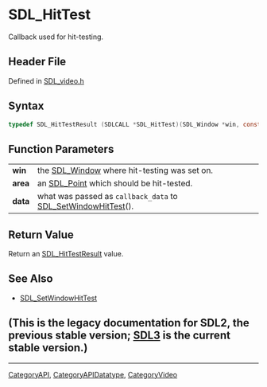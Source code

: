 # SDL_HitTest

Callback used for hit-testing.

## Header File

Defined in [SDL_video.h](https://github.com/libsdl-org/SDL/blob/SDL2/include/SDL_video.h)

## Syntax

```c
typedef SDL_HitTestResult (SDLCALL *SDL_HitTest)(SDL_Window *win, const SDL_Point *area, void *data);
```

## Function Parameters

|          |                                                                                       |
| -------- | ------------------------------------------------------------------------------------- |
| **win**  | the [SDL_Window](SDL_Window) where hit-testing was set on.                            |
| **area** | an [SDL_Point](SDL_Point) which should be hit-tested.                                 |
| **data** | what was passed as `callback_data` to [SDL_SetWindowHitTest](SDL_SetWindowHitTest)(). |

## Return Value

Return an [SDL_HitTestResult](SDL_HitTestResult) value.

## See Also

- [SDL_SetWindowHitTest](SDL_SetWindowHitTest)


## (This is the legacy documentation for SDL2, the previous stable version; [SDL3](https://wiki.libsdl.org/SDL3/) is the current stable version.)



----
[CategoryAPI](CategoryAPI), [CategoryAPIDatatype](CategoryAPIDatatype), [CategoryVideo](CategoryVideo)

